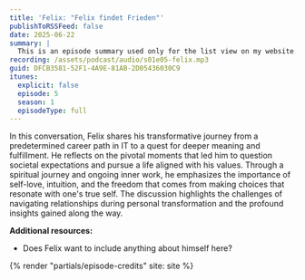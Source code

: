 ```yaml
---
title: 'Felix: "Felix findet Frieden"'
publishToRSSFeed: false
date: 2025-06-22
summary: |
  This is an episode summary used only for the list view on my website.
recording: /assets/podcast/audio/s01e05-felix.mp3
guid: DFCB3581-52F1-4A9E-81AB-2D05436030C9
itunes:
  explicit: false
  episode: 5
  season: 1
  episodeType: full
---
```


In this conversation, Felix shares his transformative journey from a predetermined career path in IT to a quest for deeper meaning and fulfillment. He reflects on the pivotal moments that led him to question societal expectations and pursue a life aligned with his values. Through a spiritual journey and ongoing inner work, he emphasizes the importance of self-love, intuition, and the freedom that comes from making choices that resonate with one's true self. The discussion highlights the challenges of navigating relationships during personal transformation and the profound insights gained along the way.

**Additional resources:**

- Does Felix want to include anything about himself here?

{% render "partials/episode-credits" site: site %}
